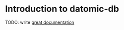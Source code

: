 # Introduction to datomic-db

TODO: write [great documentation](http://jacobian.org/writing/what-to-write/)
